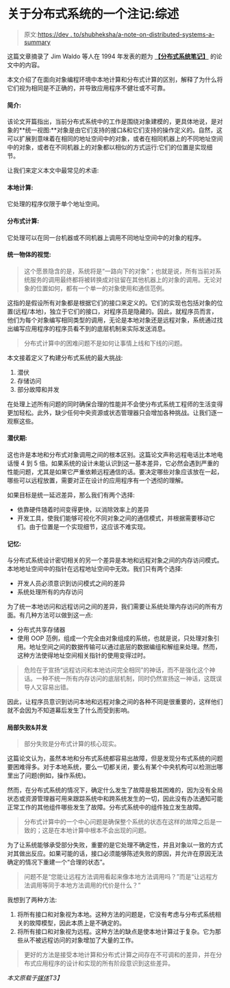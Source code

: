 # 关于分布式系统的一个注记:综述

> 原文:[https://dev . to/shubheksha/a-note-on-distributed-systems-a-summary](https://dev.to/shubheksha/a-note-on-distributed-systems-a-summary)

这篇文章摘录了 Jim Waldo 等人在 1994 年发表的题为 [**【分布式系统笔记】**](http://citeseerx.ist.psu.edu/viewdoc/summary?doi=10.1.1.41.7628) 的论文中的内容。

本文介绍了在面向对象编程环境中本地计算和分布式计算的区别，解释了为什么将它们视为相同是不正确的，并导致应用程序不健壮或不可靠。

#### 简介:

该论文开篇指出，当前分布式系统中的工作是围绕对象建模的，更具体地说，是对象的**统一视图:**对象是由它们支持的接口&和它们支持的操作定义的。自然，这可以扩展到意味着在相同的地址空间中的对象，或者在相同机器上的不同地址空间中的对象，或者在不同机器上的对象都以相似的方式运行:它们的位置是实现细节。

让我们来定义本文中最常见的术语:

#### 本地计算:

它处理的程序仅限于单个地址空间。

#### 分布式计算:

它处理可以在同一台机器或不同机器上调用不同地址空间中的对象的程序。

#### 统一物体的视觉:

> 这个愿景隐含的是，系统将是“一路向下的对象”；也就是说，所有当前对系统服务的调用最终都将被转换成对驻留在其他机器上的对象的调用。无论对象的位置如何，都有一个单一的对象使用和通信范例。

这指的是假设所有对象都是根据它们的接口来定义的。它们的实现也包括对象的位置(远程/本地)，独立于它们的接口，对程序员是隐藏的。因此，就程序员而言，他们为每个对象编写相同类型的调用，无论是本地对象还是远程对象，系统通过找出编写应用程序的程序员看不到的底层机制来实际发送消息。

> 分布式计算中的困难问题不是如何让事情上线和下线的问题。

本文接着定义了构建分布式系统的最大挑战:

1.  潜伏
2.  存储访问
3.  部分故障和并发

在处理上述所有问题的同时确保合理的性能并不会使分布式系统工程师的生活变得更加轻松。此外，缺少任何中央资源或状态管理器只会增加各种挑战。让我们逐一观察这些。

#### 潜伏期:

这也许是本地和分布式对象调用之间的根本区别。这篇论文声称远程电话比本地电话慢 4 到 5 倍。如果系统的设计未能认识到这一基本差异，它必然会遇到严重的性能问题，尤其是如果它严重依赖远程通信的话。要决定哪些对象应该放在一起，哪些可以远程放置，需要对正在设计的应用程序有一个透彻的理解。

如果目标是统一延迟差异，那么我们有两个选择:

*   依靠硬件随着时间变得更快，以消除效率上的差异
*   开发工具，使我们能够可视化不同对象之间的通信模式，并根据需要移动它们。由于位置是一个实现细节，这应该不难实现。

#### 记忆:

与分布式系统设计密切相关的另一个差异是本地和远程对象之间的内存访问模式。本地地址空间中的指针在远程地址空间中无效。我们只有两个选择:

*   开发人员必须意识到访问模式之间的差异
*   系统处理所有的内存访问

为了统一本地访问和远程访问之间的差异，我们需要让系统处理内存访问的所有方面。有几种方法可以做到这一点:

*   分布式共享存储器
*   使用 OOP 范例，组成一个完全由对象组成的系统，也就是说，只处理对象引用。地址空间之间的数据传输可以通过底层的数据编组和解组来处理。然而，这种方法使得地址空间相关指针的使用变得过时。

> 危险在于宣扬“远程访问和本地访问完全相同”的神话，而不是强化这个神话。一种不统一所有内存访问的底层机制，同时仍然宣扬这一神话，这既误导人又容易出错。

因此，让程序员意识到访问本地和远程对象之间的各种不同是很重要的，这样他们就不会因为不知道幕后发生了什么而受到影响。

#### 局部失败&并发

> 部分失败是分布式计算的核心现实。

这篇论文认为，虽然本地和分布式系统都容易出故障，但是发现分布式系统的问题要困难得多。对于本地系统，要么一切都关闭，要么有某个中央机构可以检测出哪里出了问题(例如，操作系统)。

然而，在分布式系统的情况下，确定什么发生了故障是极其困难的，因为没有全局状态或资源管理器可用来跟踪系统中和跨系统发生的一切，因此没有办法通知可能正常工作的其他组件哪些发生了故障。分布式系统中的组件独立发生故障。

> 分布式计算中的一个中心问题是确保整个系统的状态在这样的故障之后是一致的；这是在本地计算中根本不会出现的问题。

为了让系统能够承受部分失败，重要的是它处理不确定性，并且对象以一致的方式对其做出反应。如果可能的话，接口必须能够陈述失败的原因，并允许在原因无法确定的情况下重建一个“合理的状态”。

> 问题不是“您能让远程方法调用看起来像本地方法调用吗？”而是“让远程方法调用等同于本地方法调用的代价是什么？”

我想到了两种方法:

1.  将所有接口和对象视为本地。这种方法的问题是，它没有考虑与分布式系统相关的故障模型，因此本质上是不确定的。
2.  将所有接口和对象视为远程。这种方法的缺点是使本地计算过于复杂。它为那些从不被远程访问的对象增加了大量的工作。

> 更好的方法是接受本地计算和分布式计算之间存在不可调和的差异，并在分布式应用程序的设计和实现的所有阶段意识到这些差异。

*本文原载于[媒体](https://medium.com/@shubheksha/a-note-on-distributed-systems-3c796f1eb0a0)T3】*